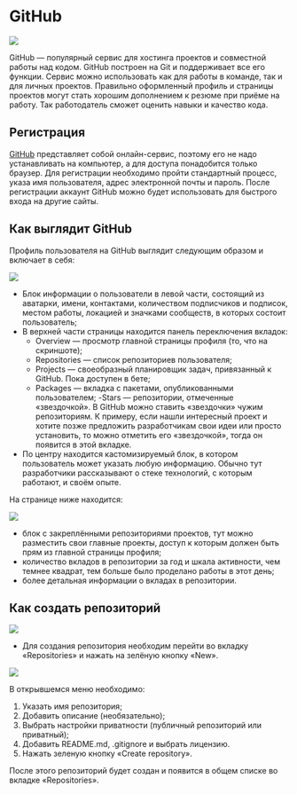# GitHub

![](https://raw.githubusercontent.com/qa-guru/knowledge-base/main/img/tools-java/GitHub/github-banner-1.jpg)

GitHub — популярный сервис для хостинга проектов и совместной работы над кодом. GitHub построен на Git и поддерживает все его функции. Сервис можно использовать как для работы в команде, так и для личных проектов. Правильно оформленный профиль и страницы проектов могут стать хорошим дополнением к резюме при приёме на работу. Так работодатель сможет оценить навыки и качество кода.

## Регистрация
[GitHub](https://github.com) представляет собой онлайн-сервис, поэтому его не надо устанавливать на компьютер, а для доступа понадобится только браузер. Для регистрации необходимо пройти стандартный процесс, указа имя пользователя, адрес электронной почты и пароль. После регистрации аккаунт GitHub можно будет использовать для быстрого входа на другие сайты.

## Как выглядит GitHub
Профиль пользователя на GitHub выглядит следующим образом и включает в себя:

![](https://raw.githubusercontent.com/qa-guru/knowledge-base/main/img/tools-java/GitHub/github-1.jpg)

- Блок информации о пользователи в левой части, состоящий из аватарки, имени, контактами, количеством подписчиков и подписок, местом работы, локацией и значками сообществ, в которых состоит пользователь;
- В верхней части страницы находится панель переключения вкладок:
    - Overview — просмотр главной страницы профиля (то, что на скриншоте);
    - Repositories — список репозиториев пользователя;
    - Projects — своеобразный планировщик задач, привязанный к GitHub. Пока доступен в бете;
    - Packages — вкладка с пакетами, опубликованными пользователем;
    -Stars — репозитории, отмеченные «звездочкой». В GitHub можно ставить «звездочки» чужим репозиториям. К примеру, если нашли интересный проект и хотите позже предложить разработчикам свои идеи или просто установить, то можно отметить его «звездочкой», тогда он появится в этой вкладке.
- По центру находится кастомизируемый блок, в котором пользователь может указать любую информацию. Обычно тут разработчики рассказывают о стеке технологий, с которым работают, и своём опыте.

На странице ниже находится:

![](https://raw.githubusercontent.com/qa-guru/knowledge-base/main/img/tools-java/GitHub/github-2.jpg)

- блок с закреплёнными репозиториями проектов, тут можно разместить свои главные проекты, доступ к которым должен быть прям из главной страницы профиля;
- количество вкладов в репозитории за год и шкала активности, чем темнее квадрат, тем больше было проделано работы в этот день;
- более детальная информации о вкладах в репозитории.

## Как создать репозиторий

![](https://raw.githubusercontent.com/qa-guru/knowledge-base/main/img/tools-java/GitHub/github-3.png)

- Для создания репозитория необходим перейти во вкладку «Repositories» и нажать на зелёную кнопку «New».

![](https://raw.githubusercontent.com/qa-guru/knowledge-base/main/img/tools-java/GitHub/github-4.png)

В открывшемся меню необходимо:
1. Указать имя репозитория;
2. Добавить описание (необязательно);
3. Выбрать настройки приватности (публичный репозиторий или приватный);
4. Добавить README.md, .gitignore и выбрать лицензию.
5. Нажать зеленую кнопку «Create repository».

После этого репозиторий будет создан и появится в общем списке во вкладке «Repositories».
